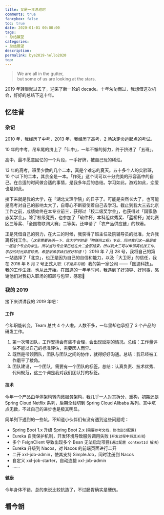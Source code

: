 ```yaml
---
title: 又是一年总结时
comments: true
fancybox: false
toc: true
date: 2020-01-01 00:00:00
tags:
- 总结展望
categories:
- 总结展望
description:
permalink: bye2019-hello2020
top:
---
```

<blockquote class="blockquote-center">We are all in the gutter,<br/>but some of us are looking at the stars.</blockquote>
<!--more-->

2019 年转眼就过去了，迎来了新一轮的 decade。十年匆匆而过，我想借这次机会，好好的总结下这十年。

## 忆往昔

### 杂记

2010 年，我经历了中考，2013 年，我经历了高考，2 场决定命运起点的考试。

10 年的中考，吊车尾的挤上了「仙中」，一年不懈的努力，终于挤进了「五班」。

高中，最不愿意回忆的一个片段，一手好牌，被自己玩的稀烂。

13 年的高考，班里少数的几个二本，真是个难忘的夏天。五十多个人的实验班，10 个以下的二本，其余全是一本。「作死」这个词可以十分完美的形容高中的自己。在合适的时间做合适的事情，是我多年后的总结。学习如此，游戏如此，恋爱也是如此。

接下来就是我的大学，在「湖北文理学院」的日子了。可能是突然长大了，也可能是高考对自己的影响太大了，自尊心不断驱使着自己去学习。截止到我大三去北京工作之前，成绩始终在本专业前三，获得过「校二级奖学金」，也获得过「国家励志奖学金」。除了校级竞赛，也参加了「软件杯」本科组优秀奖、「蓝桥杯」湖北赛区三等奖、「全国物联网大赛」二等奖，还申请了「农产品供应链」的软著。

正是凭借自己的努力，在大三的时候，我获得了班主任及院辅导员的批准，允许我离校找工作。（*`这里需要说明一下，我大学学的是「物联网工程」专业，同时我们这一届是第一届这个专业的学生，所以当时专业课已经在大二全部结束，所以我大三可以申请离校找工作，学校的时光异常珍贵，希望学弟学妹们好好珍惜！`*）2016 年 7 月 28 号，我将自己的第一站选择了「北京」，也正是因为自己的自信和能力，以及「大卫哥」的信任，我在 2016 年 8 月 2 号正式入职（*`不是实习哦`*）我的第一家公司 ——「图迹科技」。我的工作生涯，也从此开始。在图迹的一年半时间，我遇到了好领导、好同事，感谢他们对我初入职场的照顾与包容，感恩🙏

### 我的 2019

接下来讲讲我的 2019 年吧：

#### 工作

今年职能转变，Team 总共 4 个人啦。人数不多，一年里却也承担了 3 个产品的研发工作。

1. 第一次带团队，工作安排会有些不合理，会出现延期的情况。总结：工作量评估不能以自己的标准评估，需要因人而异。
2. 既然是带领团队，团队与团队之间的协作，就得好好沟通。总结：我已经被工作磨平了棱角。
3. 团队建设，一个团队，需要有一个团队的标签。总结：认真负责、技术优秀、代码规范，这三个词是我对我们团队打的标签。

#### 技术

今年一个产品由单体架构转向微服务架构，我几乎一人对其拆分、重构，初期还是 Spring Cloud Netflix 系列，后期全线切到 Spring Cloud Alibaba 系列。其中坑点无数，不过自己的进步也是极其明显。

简单列下遇到的一些坑，不知道小伙伴们有没有遇到这些问题呢：

- Spring Boot 1.x 升级 Spring Boot 2.x (`需要参考文档，修改部分配置`)
- Eureka 自我保护机制，开发环境导致服务调用失败 (`开发过程中将其关闭`)
- 多个 FeignClient 导致出现多个 Bean 无法启动项目(`通过配置 contextId 解决`)
- Eureka 升级到 Nacos，对 Nacos 的前端页面进行二开
- 二开 xxl-job-admin，使其支持 SimpleJob，同时注册到 Nacos
- 自定义 xxl-job-starter，自动连接 xxl-job-admin
- ......

#### 健康

今年身体不错，总的来说比较抗造了，不过肠胃确实是硬伤。

## 看今朝



